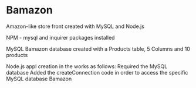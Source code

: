 # Bamazon
Amazon-like store front created with MySQL and Node.js

NPM - mysql and inquirer packages installed

MySQL Bamazon database created with a Products table, 5 Columns and 10 products

Node.js appl creation in the works as follows:
Required the MySQL database
Added the createConnection code in order to access the specific MySQL database Bamazon
